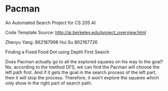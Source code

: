 # Pacman
An Automated Search Project for CS 205 AI

Code Template Source:
http://ai.berkeley.edu/project_overview.html

Zhenyu Yang: 862187998
Hui Su 862187726


Finding a Fixed Food Dot using Depth First Search

Does Pacman actually go to all the explored squares on his way to the goal?
No, according to the method DFS, we can find the Pacman will choose the left path first. And if it gets the goal in the search process of the left part, then it will stop the process. Therefore, it won’t explore the squares which only show in the right part of search path. 

